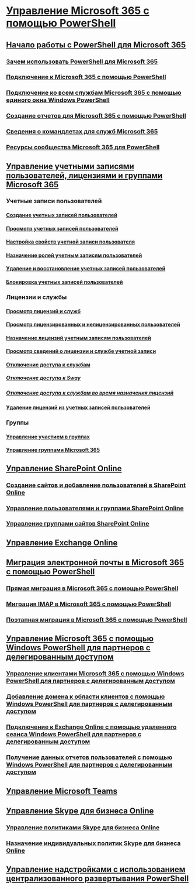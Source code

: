 
# [Управление Microsoft 365 с помощью PowerShell](manage-office-365-with-office-365-powershell.md)
## [Начало работы с PowerShell для Microsoft 365](getting-started-with-office-365-powershell.md)
### [Зачем использовать PowerShell для Microsoft 365](why-you-need-to-use-office-365-powershell.md)
### [Подключение к Microsoft 365 с помощью PowerShell](connect-to-office-365-powershell.md)
### [Подключение ко всем службам Microsoft 365 с помощью единого окна Windows PowerShell](connect-to-all-office-365-services-in-a-single-windows-powershell-window.md)
### [Создание отчетов для Microsoft 365 с помощью PowerShell](use-windows-powershell-to-create-reports-in-office-365.md)
### [Сведения о командлетах для служб Microsoft 365](cmdlet-references-for-office-365-services.md)
### [Ресурсы сообщества Microsoft 365 для PowerShell](office-365-powershell-community-resources.md)

## [Управление учетными записями пользователей, лицензиями и группами Microsoft 365](manage-user-accounts-and-licenses-with-office-365-powershell.md)

### Учетные записи пользователей
#### [Создание учетных записей пользователей](create-user-accounts-with-office-365-powershell.md)
#### [Просмотр учетных записей пользователей](view-user-accounts-with-office-365-powershell.md)
#### [Настройка свойств учетной записи пользователя](configure-user-account-properties-with-office-365-powershell.md)
#### [Назначение ролей учетным записям пользователей](assign-roles-to-user-accounts-with-office-365-powershell.md)
#### [Удаление и восстановление учетных записей пользователей](delete-and-restore-user-accounts-with-office-365-powershell.md)
#### [Блокировка учетных записей пользователей](block-user-accounts-with-office-365-powershell.md)

### Лицензии и службы
#### [Просмотр лицензий и служб](view-licenses-and-services-with-office-365-powershell.md)
#### [Просмотр лицензированных и нелицензированных пользователей](view-licensed-and-unlicensed-users-with-office-365-powershell.md)
#### [Назначение лицензий учетным записям пользователей](assign-licenses-to-user-accounts-with-office-365-powershell.md)
#### [Просмотр сведений о лицензии и службе учетной записи](view-account-license-and-service-details-with-office-365-powershell.md)
#### [Отключение доступа к службам](disable-access-to-services-with-office-365-powershell.md)
##### [Отключение доступа к Sway](disable-access-to-sway-with-office-365-powershell.md)
##### [Отключение доступа к службам во время назначения лицензий](disable-access-to-services-while-assigning-user-licenses.md)
#### [Удаление лицензий из учетных записей пользователей](remove-licenses-from-user-accounts-with-office-365-powershell.md)

### Группы
#### [Управление участием в группах](maintain-group-membership-with-office-365-powershell.md)
#### [Управление группами Microsoft 365](manage-office-365-groups-with-powershell.md)

## [Управление SharePoint Online](manage-sharepoint-online-with-office-365-powershell.md)
### [Создание сайтов и добавление пользователей в SharePoint Online](create-sharepoint-sites-and-add-users-with-powershell.md)
### [Управление пользователями и группами SharePoint Online](manage-sharepoint-users-and-groups-with-powershell.md)
### [Управление группами сайтов SharePoint Online](manage-sharepoint-site-groups-with-powershell.md)
## [Управление Exchange Online](manage-exchange-online-with-office-365-powershell.md)
## [Миграция электронной почты в Microsoft 365 с помощью PowerShell](use-powershell-for-email-migration-to-office-365.md)
### [Прямая миграция в Microsoft 365 с помощью PowerShell](use-powershell-to-perform-a-cutover-migration-to-office-365.md)
### [Миграция IMAP в Microsoft 365 с помощью PowerShell](use-powershell-to-perform-an-imap-migration-to-office-365.md)
### [Поэтапная миграция в Microsoft 365 с помощью PowerShell](use-powershell-to-perform-a-staged-migration-to-office-365.md)
## [Управление Microsoft 365 с помощью Windows PowerShell для партнеров с делегированным доступом](manage-office-365-with-windows-powershell-for-delegated-access-permissions-dap-p.md)
### [Управление клиентами Microsoft 365 с помощью Windows PowerShell для партнеров с делегированным доступом](manage-office-365-tenants-with-windows-powershell-for-delegated-access-permissio.md)
### [Добавление домена к области клиентов с помощью Windows PowerShell для партнеров с делегированным доступом](add-a-domain-to-a-client-tenancy-with-windows-powershell-for-delegated-access-pe.md)
### [Подключение к Exchange Online с помощью удаленного сеанса Windows PowerShell для партнеров с делегированным доступом](connect-to-exchange-online-tenants-with-remote-windows-powershell-for-delegated.md)
### [Получение данных отчетов пользователей с помощью Windows PowerShell для партнеров с делегированным доступом](retrieve-customer-tenant-reporting-data-with-windows-powershell-for-delegated-ac.md)
## [Управление Microsoft Teams](manage-microsoft-teams-with-office-365-powershell.md)
## [Управление Skype для бизнеса Online](manage-skype-for-business-online-with-office-365-powershell.md)
### [Управление политиками Skype для бизнеса Online](manage-skype-for-business-online-policies-with-office-365-powershell.md)
### [Назначение индивидуальных политик Skype для бизнеса Online](assign-per-user-skype-for-business-online-policies-with-office-365-powershell.md)
## [Управление надстройками с использованием централизованного развертывания PowerShell](use-the-centralized-deployment-powershell-cmdlets-to-manage-add-ins.md)
